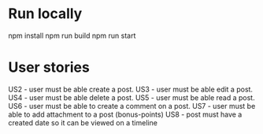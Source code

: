 # Run locally

npm install
npm run build
npm run start

# User stories
US2 - user must be able create a post.
US3 - user must be able edit a post.
US4 - user must be able delete a post.
US5 - user must be able read a post.
US6 - user must be able to create a comment on a post.
US7 - user must be able to add attachment to a post (bonus-points)
US8 - post must have a created date so it can be viewed on a timeline